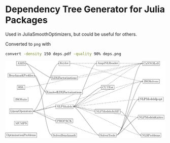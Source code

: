 # Dependency Tree Generator for Julia Packages

Used in JuliaSmoothOptimizers, but could be useful for others.

Converted to `png` with

```bash
convert -density 150 deps.pdf -quality 90% deps.png
```

![](deps.png)
